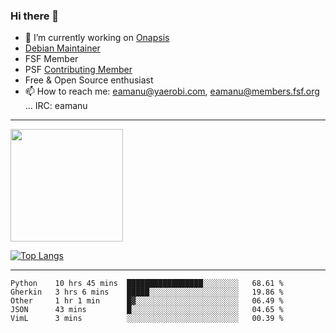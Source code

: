 ### Hi there 👋


- 🔭 I’m currently working on [Onapsis](http://onapsis.com)
- [Debian Maintainer](https://qa.debian.org/developer.php?login=eamanu%40yaerobi.com)
- FSF Member
- PSF [Contributing Member](https://www.python.org/psf/membership/#what-membership-classes-are-there)
- Free & Open Source enthusiast 
- 📫 How to reach me: eamanu@yaerobi.com, eamanu@members.fsf.org ... IRC: eamanu

---

<img height="180em" src="https://github-readme-stats.vercel.app/api?theme=dark&username=eamanu&show_icons=true&hide_border=true&&count_private=true&include_all_commits=true" />

[![Top Langs](https://github-readme-stats.vercel.app/api/top-langs/?theme=dark&username=eamanu&layout=compact)](https://github.com/anuraghazra/github-readme-stats)

---

<!--START_SECTION:waka-->
```text
Python    10 hrs 45 mins  █████████████████░░░░░░░░   68.61 % 
Gherkin   3 hrs 6 mins    █████░░░░░░░░░░░░░░░░░░░░   19.86 % 
Other     1 hr 1 min      █▓░░░░░░░░░░░░░░░░░░░░░░░   06.49 % 
JSON      43 mins         █░░░░░░░░░░░░░░░░░░░░░░░░   04.65 % 
VimL      3 mins          ░░░░░░░░░░░░░░░░░░░░░░░░░   00.39 % 
```
<!--END_SECTION:waka-->
